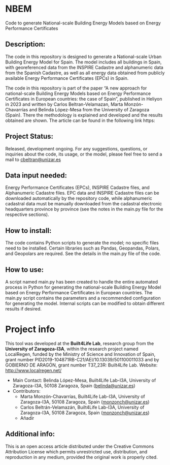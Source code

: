 # NBEM
Code to generate National-scale Building Energy Models based on Energy Performance Certificates

## Description:
The code in this repository is designed to generate a National-scale Urban Building Energy Model for Spain. The model includes all buildings in Spain, with georeferenced data from the INSPIRE Cadastre and alphanumeric data from the Spanish Cadastre, as well as all energy data obtained from publicly available Energy Performance Certificates (EPCs) in Spain.

The code in this repository is part of the paper “A new approach for national-scale Building Energy Models based on Energy Performance Certificates in European countries: the case of Spain”, published in Heliyon in 2023 and written by Carlos Beltran-Velamazan, Marta Monzón-Chavarrías and Belinda López-Mesa from the University of Zaragoza (Spain).
There the methodology is explained and developed and the results obtained are shown. The article can be found in the following link https:

## Project Status:
Released, development ongoing.
For any suggestions, questions, or inquiries about the code, its usage, or the model, please feel free to send a mail to cbeltran@unizar.es

## Data input needed:
Energy Performance Certificates (EPCs), INSPIRE Cadastre files, and Alphanumeric Cadastre files. EPC data and INSPIRE Cadastre files can be downloaded automatically by the repository code, while alphanumeric cadastral data must be manually downloaded from the cadastral electronic headquarters province by province (see the notes in the main.py file for the respective sections).

## How to install: 
The code contains Python scripts to generate the model; no specific files need to be installed. Certain libraries such as Pandas, Geopandas, Polars, and Geopolars are required. See the details in the main.py file of the code.

## How to use: 
A script named main.py has been created to handle the entire automated process in Python for generating the national-scale Building Energy Model based on Energy Performance Certificates in European countries. The main.py script contains the parameters and a recommended configuration for generating the model. Internal scripts can be modified to obtain different results if desired.

# Project info
This tool was developed at the **Built4Life Lab**, research group from the **University of Zaragoza-I3A**, within the research project named LocalRegen, funded by the Ministry of Science and Innovation of Spain, grant number PID2019-104871RB-C21/AEI/10.13039/501100011033 and by GOBIERNO DE ARAGÓN, grant number T37_23R: Built4Life Lab.
Website: http://www.localregen.net/

* Main Contact: Belinda López-Mesa, Built4Life Lab-I3A, University of Zaragoza-I3A, 50108 Zaragoza, Spain (belinda@unizar.es)
* Contributors:
  - Marta Monzón-Chavarrías, Built4Life Lab-I3A, University of Zaragoza-I3A, 50108 Zaragoza, Spain (monzonch@unizar.es)
  - Carlos Beltrán-Velamazán, Built4Life Lab-I3A, University of Zaragoza-I3A, 50108 Zaragoza, Spain (monzonch@unizar.es)
  - Añadir

## Additional info: 
This is an open access article distributed under the Creative Commons Attribution License which permits unrestricted use, distribution, and reproduction in any medium, provided the original work is properly cited.


